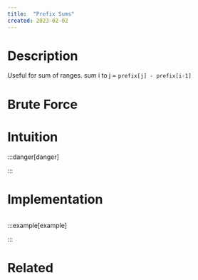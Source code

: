 ```yaml
---
title:  "Prefix Sums"
created: 2023-02-02
---
```



# Description
Useful for sum of ranges.
sum i to j = `prefix[j] - prefix[i-1]`

# Brute Force
# Intuition

:::danger[danger] 


:::

# Implementation
```python

```

:::example[example] 


:::


# Related
